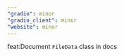 ```yaml
---
"gradio": minor
"gradio_client": minor
"website": minor
---
```


feat:Document `FileData` class in docs 
